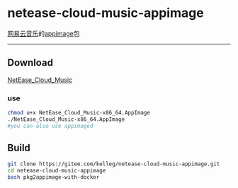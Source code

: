 # netease-cloud-music-appimage
[网易云音乐](http://music.163.com)的[appimage](https://github.com/AppImage/AppImageKit)包

---

## Download
[NetEase_Cloud_Music](https://share.weiyun.com/5KFUeAm)
### use
```bash
chmod u+x NetEase_Cloud_Music-x86_64.AppImage
./NetEase_Cloud_Music-x86_64.AppImage
#you can also use appimaged
```

## Build
```bash
git clone https://gitee.com/kelleg/netease-cloud-music-appimage.git
cd netease-cloud-music-appimage
bash pkg2appimage-with-docker
```
